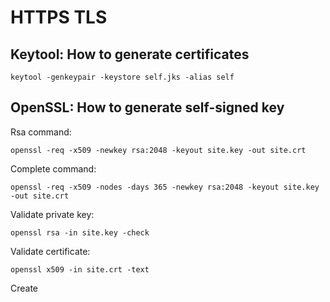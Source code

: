 HTTPS TLS
==========

## Keytool: How to generate certificates

    keytool -genkeypair -keystore self.jks -alias self



## OpenSSL: How to generate self-signed key

Rsa command:

    openssl -req -x509 -newkey rsa:2048 -keyout site.key -out site.crt

Complete command:

    openssl -req -x509 -nodes -days 365 -newkey rsa:2048 -keyout site.key -out site.crt

Validate private key:

    openssl rsa -in site.key -check

Validate certificate:

    openssl x509 -in site.crt -text


Create 